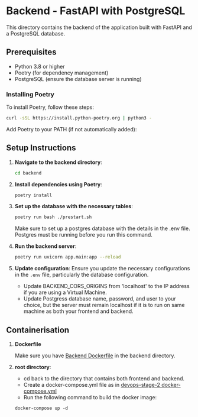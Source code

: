 # Backend - FastAPI with PostgreSQL

This directory contains the backend of the application built with FastAPI and a PostgreSQL database.

## Prerequisites

- Python 3.8 or higher
- Poetry (for dependency management)
- PostgreSQL (ensure the database server is running)

### Installing Poetry

To install Poetry, follow these steps:

```sh
curl -sSL https://install.python-poetry.org | python3 -
```

Add Poetry to your PATH (if not automatically added):

## Setup Instructions

1. **Navigate to the backend directory**:
    ```sh
    cd backend
    ```

2. **Install dependencies using Poetry**:
    ```sh
    poetry install
    ```

3. **Set up the database with the necessary tables**:
    ```sh
    poetry run bash ./prestart.sh
    ```

    Make sure to set up a postgres database with the details in the .env file. Postgres must be running before you run this command.

4. **Run the backend server**:
    ```sh
    poetry run uvicorn app.main:app --reload
    ```

5. **Update configuration**:
   Ensure you update the necessary configurations in the `.env` file, particularly the database configuration.
   - Update BACKEND_CORS_ORIGINS from 'localhost' to the IP address if you are using a Virtual Machine.
   - Update Postgress database name, password, and user to your choice, but the server must remain localhost if it is to run on same machine as both your frontend and backend.


## Containerisation

1.  **Dockerfile**

    Make sure you have [Backend Dockerfile](./backend/Dockerfile) in the backend directory. 

2. **root directory**:
    - cd back to the directory that contains both frontend and backend.
    - Create a docker-compose.yml file as in [devops-stage-2 docker-compose.yml](./devops-stage-2/docker-compose.yml)
    - Run the following command to build the docker image:
     ```
     docker-compose up -d
     ```
